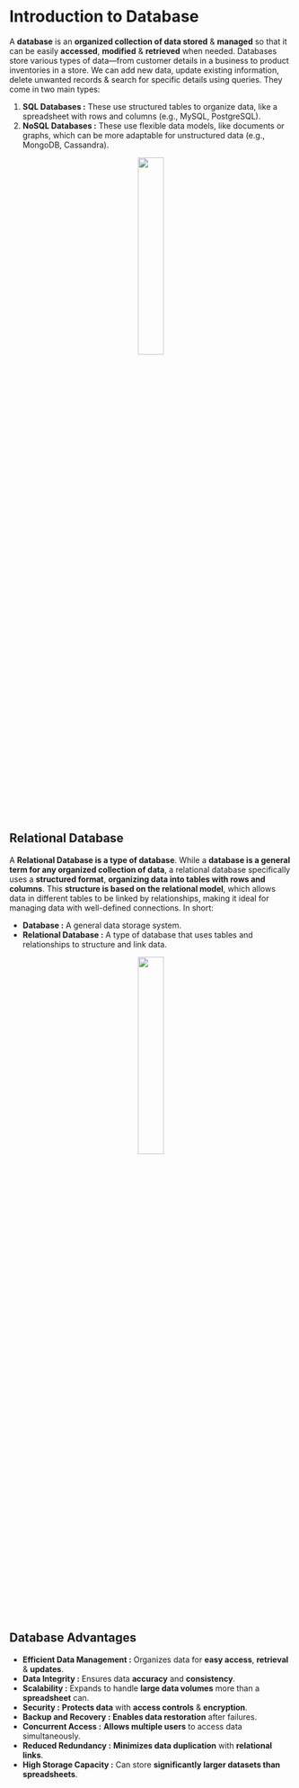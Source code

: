 # Introduction to Database
A **database** is an **organized collection of data stored** & **managed** so that it can be easily **accessed**, **modified** & **retrieved** when needed. Databases store various types of data—from customer details in a business to product inventories in a store. We can add new data, update existing information, delete unwanted records & search for specific details using queries. They come in two main types:
1. **SQL Databases :** These use structured tables to organize data, like a spreadsheet with rows and columns (e.g., MySQL, PostgreSQL).
2. **NoSQL Databases :** These use flexible data models, like documents or graphs, which can be more adaptable for unstructured data (e.g., MongoDB, Cassandra).
<div align="center">
    <img src="Database-Diagram" width=30%>
</div>

## Relational Database 
A **Relational Database is a type of database**. While a **database is a general term for any organized collection of data**, a relational database specifically uses a **structured format**, **organizing data into tables with rows and columns**. This **structure is based on the relational model**, which allows data in different tables to be linked by relationships, making it ideal for managing data with well-defined connections. In short:
- **Database :** A general data storage system.
- **Relational Database :** A type of database that uses tables and relationships to structure and link data.
<div align="center">
    <img src="Relational-Database-Diagram" width=30%>
</div>

## Database Advantages
- **Efficient Data Management :** Organizes data for **easy access**, **retrieval** & **updates**.
- **Data Integrity :** Ensures data **accuracy** and **consistency**.
- **Scalability :** Expands to handle **large data volumes** more than a **spreadsheet** can.
- **Security :** **Protects data** with **access controls** & **encryption**.
- **Backup and Recovery :** **Enables data restoration** after failures.
- **Concurrent Access :** **Allows multiple users** to access data simultaneously.
- **Reduced Redundancy :** **Minimizes data duplication** with **relational links**.
- **High Storage Capacity :** Can store **significantly larger datasets than spreadsheets**.